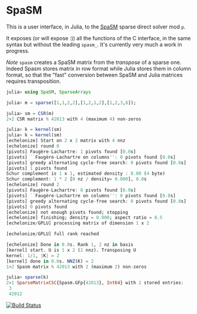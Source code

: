# SpaSM

This is a user interface, in Julia, to the [SpaSM](https://github.com/cbouilla/spasm) sparse direct solver mod `p`.

It exposes (or will expose :)) all the functions of the C interface, in the same syntax but without the leading `spasm_`. It's currently very much a work in progress.

*Note* `spasm` creates a SpaSM matrix from the *transpose* of a sparse one. Indeed Spasm stores matrix in row format while Julia stores them in column format, so that the "fast" conversion between SpaSM and Julia matrices requires transposition.

```julia
julia> using SpaSM, SparseArrays

julia> m = sparse([1,1,2,2],[1,2,1,2],[1,2,3,6]);

julia> sm = CSR(m)
2×2 CSR matrix % 42013 with 4 (maximum 4) non-zeros

julia> k = kernel(sm)
julia> k = kernel(sm)
[echelonize] Start on 2 x 2 matrix with 4 nnz
[echelonize] round 0
[pivots] Faugère-Lachartre: 1 pivots found [0.0s]
[pivots] ``Faugère-Lachartre on columns'': 0 pivots found [0.0s]
[pivots] greedy alternating cycle-free search: 0 pivots found [0.0s]
[pivots] 1 pivots found
Schur complement is 1 x 1, estimated density : 0.00 (4 byte)
Schur complement: 1 * 2 [0 nz / density= 0.000], 0.0s
[echelonize] round 2
[pivots] Faugère-Lachartre: 0 pivots found [0.0s]
[pivots] ``Faugère-Lachartre on columns'': 0 pivots found [0.0s]
[pivots] greedy alternating cycle-free search: 0 pivots found [0.0s]
[pivots] 0 pivots found
[echelonize] not enough pivots found; stopping
[echelonize] finishing; density = 0.000; aspect ratio = 0.5
[echelonize/GPLU] processing matrix of dimension 1 x 2

[echelonize/GPLU] full rank reached

[echelonize] Done in 0.0s. Rank 1, 2 nz in basis
[kernel] start. U is 1 x 2 (2 nnz). Transposing U
kernel: 1/1, |K| = 2
[kernel] done in 0.0s. NNZ(K) = 2
1×2 Spasm matrix % 42013 with 2 (maximum 2) non-zeros

julia> sparse(k)
2×1 SparseMatrixCSC{Spasm.GFp{42013}, Int64} with 2 stored entries:
 3
 42012
```

[![Build Status](https://github.com/laurentbartholdi/Spasm.jl/actions/workflows/CI.yml/badge.svg?branch=main)](https://github.com/laurentbartholdi/Spasm.jl/actions/workflows/CI.yml?query=branch%3Amain)
